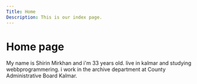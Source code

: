 ```yaml
---
Title: Home
Description: This is our index page.
---
```


Home page
==========================

My name is Shirin Mirkhan and i'm 33 years old. live in kalmar and studying webbprogrammering.
i work in the archive department at County Administrative Board Kalmar.
